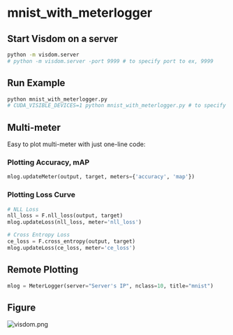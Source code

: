 # mnist_with_meterlogger



## Start Visdom on a server

```bash
python -m visdom.server
# python -m visdom.server -port 9999 # to specify port to ex, 9999
```


## Run Example

```bash
python mnist_with_meterlogger.py
# CUDA_VISIBLE_DEVICES=1 python mnist_with_meterlogger.py # to specify GPU id to ex. 1
```

## Multi-meter

Easy to plot multi-meter with just one-line code:

### Plotting Accuracy, mAP

```python
mlog.updateMeter(output, target, meters={'accuracy', 'map'})
```

### Plotting Loss Curve

```python
# NLL Loss
nll_loss = F.nll_loss(output, target)
mlog.updateLoss(nll_loss, meter='nll_loss')

# Cross Entropy Loss
ce_loss = F.cross_entropy(output, target)
mlog.updateLoss(ce_loss, meter='ce_loss')
```

## Remote Plotting

```python
mlog = MeterLogger(server="Server's IP", nclass=10, title="mnist")
```


## Figure

![visdom.png](meterlogger.png)
